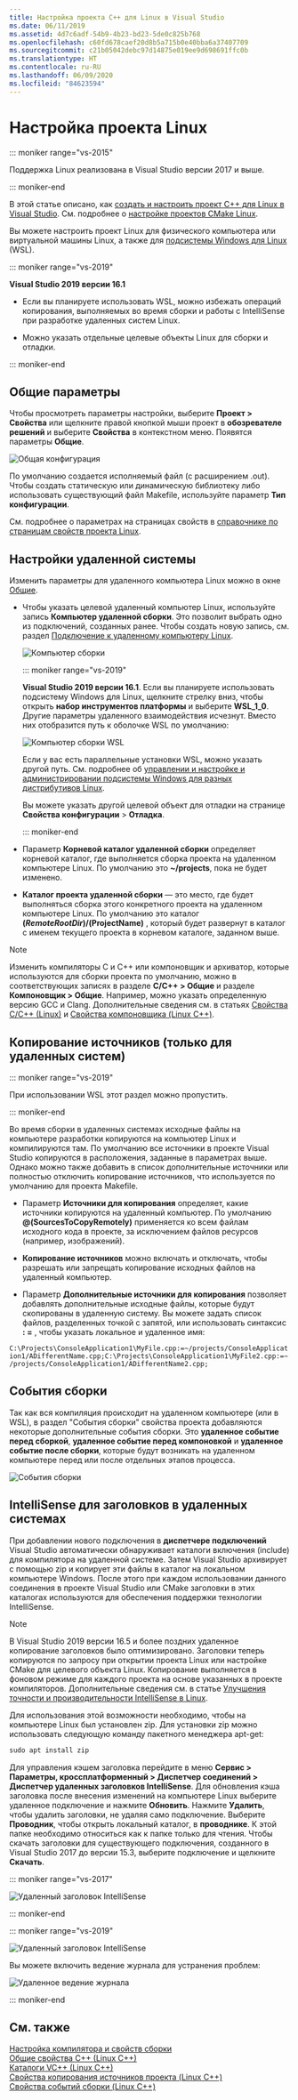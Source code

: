 ```yaml
---
title: Настройка проекта C++ для Linux в Visual Studio
ms.date: 06/11/2019
ms.assetid: 4d7c6adf-54b9-4b23-bd23-5de0c825b768
ms.openlocfilehash: c60fd678caef20d8b5a715b0e40bba6a37407709
ms.sourcegitcommit: c21b05042debc97d14875e019ee9d698691ffc0b
ms.translationtype: HT
ms.contentlocale: ru-RU
ms.lasthandoff: 06/09/2020
ms.locfileid: "84623594"
---
```

# <a name="configure-a-linux-project"></a>Настройка проекта Linux

::: moniker range="vs-2015"

Поддержка Linux реализована в Visual Studio версии 2017 и выше.

::: moniker-end

В этой статье описано, как [создать и настроить проект C++ для Linux в Visual Studio](create-a-new-linux-project.md). См. подробнее о [настройке проектов CMake Linux](cmake-linux-project.md).

Вы можете настроить проект Linux для физического компьютера или виртуальной машины Linux, а также для [подсистемы Windows для Linux](/windows/wsl/about) (WSL).

::: moniker range="vs-2019"

**Visual Studio 2019 версии 16.1**

- Если вы планируете использовать WSL, можно избежать операций копирования, выполняемых во время сборки и работы с IntelliSense при разработке удаленных систем Linux.

- Можно указать отдельные целевые объекты Linux для сборки и отладки.

::: moniker-end

## <a name="general-settings"></a>Общие параметры

Чтобы просмотреть параметры настройки, выберите **Проект > Свойства** или щелкните правой кнопкой мыши проект в **обозревателе решений** и выберите **Свойства** в контекстном меню. Появятся параметры **Общие**.

![Общая конфигурация](media/settings_general.png)

По умолчанию создается исполняемый файл (с расширением .out). Чтобы создать статическую или динамическую библиотеку либо использовать существующий файл Makefile, используйте параметр **Тип конфигурации**.

См. подробнее о параметрах на страницах свойств в [справочнике по страницам свойств проекта Linux](prop-pages-linux.md).

## <a name="remote-settings"></a>Настройки удаленной системы

Изменить параметры для удаленного компьютера Linux можно в окне [Общие](prop-pages/general-linux.md).

- Чтобы указать целевой удаленный компьютер Linux, используйте запись **Компьютер удаленной сборки**. Это позволит выбрать одно из подключений, созданных ранее. Чтобы создать новую запись, см. раздел [Подключение к удаленному компьютеру Linux](connect-to-your-remote-linux-computer.md).

   ![Компьютер сборки](media/remote-build-machine-vs2019.png)

   ::: moniker range="vs-2019"

   **Visual Studio 2019 версии 16.1**. Если вы планируете использовать подсистему Windows для Linux, щелкните стрелку вниз, чтобы открыть **набор инструментов платформы** и выберите **WSL_1_0**. Другие параметры удаленного взаимодействия исчезнут. Вместо них отобразится путь к оболочке WSL по умолчанию:

   ![Компьютер сборки WSL](media/wsl-remote-vs2019.png)

   Если у вас есть параллельные установки WSL, можно указать другой путь. См. подробнее об [управлении и настройке и администрировании подсистемы Windows для разных дистрибутивов Linux](/windows/wsl/wsl-config#set-a-default-distribution).

   Вы можете указать другой целевой объект для отладки на странице **Свойства конфигурации** > **Отладка**.

   ::: moniker-end

- Параметр **Корневой каталог удаленной сборки** определяет корневой каталог, где выполняется сборка проекта на удаленном компьютере Linux. По умолчанию это **~/projects**, пока не будет изменено.

- **Каталог проекта удаленной сборки** — это место, где будет выполняться сборка этого конкретного проекта на удаленном компьютере Linux. По умолчанию это каталог **$(RemoteRootDir)/$(ProjectName)** , который будет развернут в каталог с именем текущего проекта в корневом каталоге, заданном выше.

> [!NOTE]
> Изменить компиляторы C и C++ или компоновщик и архиватор, которые используются для сборки проекта по умолчанию, можно в соответствующих записях в разделе **C/C++ > Общие** и разделе **Компоновщик > Общие**. Например, можно указать определенную версию GCC и Clang. Дополнительные сведения см. в статьях [Свойства C/C++ (Linux)](prop-pages/c-cpp-linux.md) и [Свойства компоновщика (Linux C++)](prop-pages/linker-linux.md).

## <a name="copy-sources-remote-systems-only"></a>Копирование источников (только для удаленных систем)

::: moniker range="vs-2019"

При использовании WSL этот раздел можно пропустить.

::: moniker-end

Во время сборки в удаленных системах исходные файлы на компьютере разработки копируются на компьютер Linux и компилируются там. По умолчанию все источники в проекте Visual Studio копируются в расположения, заданные в параметрах выше. Однако можно также добавить в список дополнительные источники или полностью отключить копирование источников, что используется по умолчанию для проекта Makefile.

- Параметр **Источники для копирования** определяет, какие источники копируются на удаленный компьютер. По умолчанию **\@(SourcesToCopyRemotely)** применяется ко всем файлам исходного кода в проекте, за исключением файлов ресурсов (например, изображений).

- **Копирование источников** можно включать и отключать, чтобы разрешать или запрещать копирование исходных файлов на удаленный компьютер.

- Параметр **Дополнительные источники для копирования** позволяет добавлять дополнительные исходные файлы, которые будут скопированы в удаленную систему. Вы можете задать список файлов, разделенных точкой с запятой, или использовать синтаксис **: =** , чтобы указать локальное и удаленное имя:

`C:\Projects\ConsoleApplication1\MyFile.cpp:=~/projects/ConsoleApplication1/ADifferentName.cpp;C:\Projects\ConsoleApplication1\MyFile2.cpp:=~/projects/ConsoleApplication1/ADifferentName2.cpp;`

## <a name="build-events"></a>События сборки

Так как вся компиляция происходит на удаленном компьютере (или в WSL), в раздел "События сборки" свойства проекта добавляются некоторые дополнительные события сборки. Это **удаленное событие перед сборкой**, **удаленное событие перед компоновкой** и **удаленное событие после сборки**, которые будут возникать на удаленном компьютере перед или после отдельных этапов процесса.

![События сборки](media/settings_buildevents.png)

## <a name="intellisense-for-headers-on-remote-systems"></a><a name="remote_intellisense"></a> IntelliSense для заголовков в удаленных системах

При добавлении нового подключения в **диспетчере подключений** Visual Studio автоматически обнаруживает каталоги включения (include) для компилятора на удаленной системе. Затем Visual Studio архивирует с помощью zip и копирует эти файлы в каталог на локальном компьютере Windows. После этого при каждом использовании данного соединения в проекте Visual Studio или CMake заголовки в этих каталогах используются для обеспечения поддержки технологии IntelliSense.

> [!NOTE]
> В Visual Studio 2019 версии 16.5 и более поздних удаленное копирование заголовков было оптимизировано. Заголовки теперь копируются по запросу при открытии проекта Linux или настройке CMake для целевого объекта Linux. Копирование выполняется в фоновом режиме для каждого проекта на основе указанных в проекте компиляторов. Дополнительные сведения см. в статье [Улучшения точности и производительности IntelliSense в Linux](https://devblogs.microsoft.com/cppblog/improvements-to-accuracy-and-performance-of-linux-intellisense/).

Для использования этой возможности необходимо, чтобы на компьютере Linux был установлен zip. Для установки zip можно использовать следующую команду пакетного менеджера apt-get:

```cmd
sudo apt install zip
```

Для управления кэшем заголовка перейдите в меню **Сервис > Параметры, кроссплатформенный > Диспетчер соединений > Диспетчер удаленных заголовков IntelliSense**. Для обновления кэша заголовка после внесения изменений на компьютере Linux выберите удаленное подключение и нажмите **Обновить**. Нажмите **Удалить**, чтобы удалить заголовки, не удаляя само подключение. Выберите **Проводник**, чтобы открыть локальный каталог, в **проводнике**. К этой папке необходимо относиться как к папке только для чтения. Чтобы скачать заголовки для существующего подключения, созданного в Visual Studio 2017 до версии 15.3, выберите подключение и щелкните **Скачать**.

::: moniker range="vs-2017"

![Удаленный заголовок IntelliSense](media/remote-header-intellisense.png)

::: moniker-end

::: moniker range="vs-2019"

![Удаленный заголовок IntelliSense](media/connection-manager-vs2019.png)

Вы можете включить ведение журнала для устранения проблем:

![Удаленное ведение журнала](media/remote-logging-vs2019.png)

::: moniker-end

## <a name="see-also"></a>См. также

[Настройка компилятора и свойств сборки](../build/working-with-project-properties.md)<br/>
[Общие свойства C++ (Linux C++)](prop-pages/general-linux.md)<br/>
[Каталоги VC++ (Linux C++)](prop-pages/directories-linux.md)<br/>
[Свойства копирования источников проекта (Linux C++)](prop-pages/copy-sources-project.md)<br/>
[Свойства событий сборки (Linux C++)](prop-pages/build-events-linux.md)
